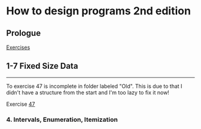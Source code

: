 # How to design programs 2nd edition

## Prologue
[Exercises](prologue/prologue.rkt)

## 1-7 Fixed Size Data
------
To exercise 47 is incomplete in folder labeled "Old".
This is due to that I didn't have a structure from
the start and I'm too lazy to fix it now!

Exercise [47](1-7-fixed-size-data/47.rkt)
### 4. Intervals, Enumeration, Itemization
 
